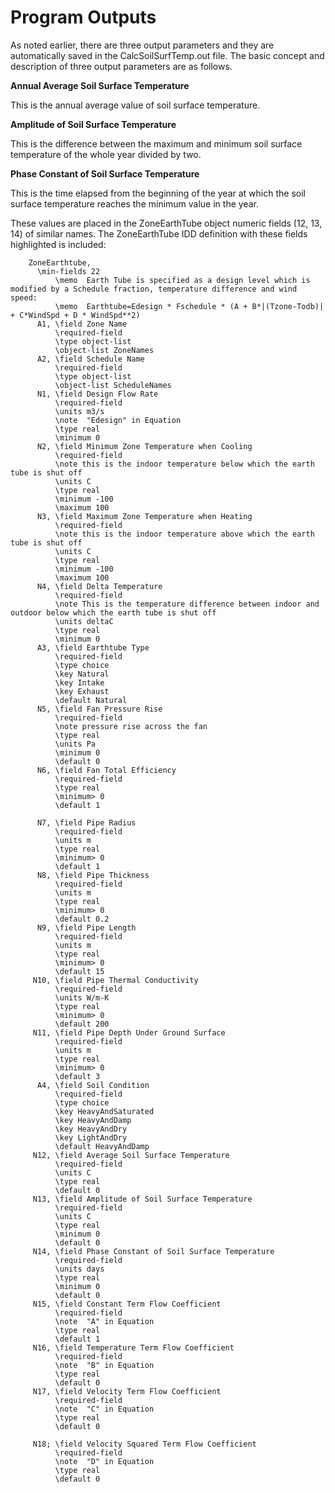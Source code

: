 # Program Outputs

As noted earlier, there are three output parameters and they are automatically saved in the CalcSoilSurfTemp.out file. The basic concept and description of three output parameters are as follows.

**Annual Average Soil Surface Temperature**

This is the annual average value of soil surface temperature.

**Amplitude of Soil Surface Temperature**

This is the difference between the maximum and minimum soil surface temperature of the whole year divided by two.

**Phase Constant of Soil Surface Temperature**

This is the time elapsed from the beginning of the year at which the soil surface temperature reaches the minimum value in the year.

These values are placed in the ZoneEarthTube object numeric fields (12, 13, 14) of similar names. The ZoneEarthTube IDD definition with these fields highlighted is included:

~~~~~~~~~~~~~~~~~~~~
    ZoneEarthtube,
      \min-fields 22
          \memo  Earth Tube is specified as a design level which is modified by a Schedule fraction, temperature difference and wind speed:
          \memo  Earthtube=Edesign * Fschedule * (A + B*|(Tzone-Todb)| + C*WindSpd + D * WindSpd**2)
      A1, \field Zone Name
          \required-field
          \type object-list
          \object-list ZoneNames
      A2, \field Schedule Name
          \required-field
          \type object-list
          \object-list ScheduleNames
      N1, \field Design Flow Rate
          \required-field
          \units m3/s
          \note  "Edesign" in Equation
          \type real
          \minimum 0
      N2, \field Minimum Zone Temperature when Cooling
          \required-field
          \note this is the indoor temperature below which the earth tube is shut off
          \units C
          \type real
          \minimum -100
          \maximum 100
      N3, \field Maximum Zone Temperature when Heating
          \required-field
          \note this is the indoor temperature above which the earth tube is shut off
          \units C
          \type real
          \minimum -100
          \maximum 100
      N4, \field Delta Temperature
          \required-field
          \note This is the temperature difference between indoor and outdoor below which the earth tube is shut off
          \units deltaC
          \type real
          \minimum 0
      A3, \field Earthtube Type
          \required-field
          \type choice
          \key Natural
          \key Intake
          \key Exhaust
          \default Natural
      N5, \field Fan Pressure Rise
          \required-field
          \note pressure rise across the fan
          \type real
          \units Pa
          \minimum 0
          \default 0
      N6, \field Fan Total Efficiency
          \required-field
          \type real
          \minimum> 0
          \default 1
~~~~~~~~~~~~~~~~~~~~

~~~~~~~~~~~~~~~~~~~~
      N7, \field Pipe Radius
          \required-field
          \units m
          \type real
          \minimum> 0
          \default 1
      N8, \field Pipe Thickness
          \required-field
          \units m
          \type real
          \minimum> 0
          \default 0.2
      N9, \field Pipe Length
          \required-field
          \units m
          \type real
          \minimum> 0
          \default 15
     N10, \field Pipe Thermal Conductivity
          \required-field
          \units W/m-K
          \type real
          \minimum> 0
          \default 200
     N11, \field Pipe Depth Under Ground Surface
          \required-field
          \units m
          \type real
          \minimum> 0
          \default 3
      A4, \field Soil Condition
          \required-field
          \type choice
          \key HeavyAndSaturated
          \key HeavyAndDamp
          \key HeavyAndDry
          \key LightAndDry
          \default HeavyAndDamp
     N12, \field Average Soil Surface Temperature
          \required-field
          \units C
          \type real
          \default 0
     N13, \field Amplitude of Soil Surface Temperature
          \required-field
          \units C
          \type real
          \minimum 0
          \default 0
     N14, \field Phase Constant of Soil Surface Temperature
          \required-field
          \units days
          \type real
          \minimum 0
          \default 0
     N15, \field Constant Term Flow Coefficient
          \required-field
          \note  "A" in Equation
          \type real
          \default 1
     N16, \field Temperature Term Flow Coefficient
          \required-field
          \note  "B" in Equation
          \type real
          \default 0
     N17, \field Velocity Term Flow Coefficient
          \required-field
          \note  "C" in Equation
          \type real
          \default 0
~~~~~~~~~~~~~~~~~~~~

~~~~~~~~~~~~~~~~~~~~
     N18; \field Velocity Squared Term Flow Coefficient
          \required-field
          \note  "D" in Equation
          \type real
          \default 0
~~~~~~~~~~~~~~~~~~~~